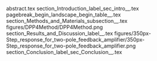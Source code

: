abstract.tex
section_Introduction_label_sec_intro__.tex
pagebreak_begin_landscape_begin_table__.tex
section_Methods_and_Materials_subsection__.tex
figures/DPP4Method/DPP4Method.png
section_Results_and_Discussion_label__.tex
figures/350px-Step_response_for_two-pole_feedback_amplifier/350px-Step_response_for_two-pole_feedback_amplifier.png
section_Conclusion_label_sec_Conclusion__.tex